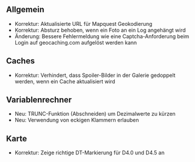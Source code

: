 ## Allgemein
- Korrektur: Aktualisierte URL für Mapquest Geokodierung
- Korrektur: Absturz behoben, wenn ein Foto an ein Log angehängt wird
- Änderung: Bessere Fehlermeldung wie eine Captcha-Anforderung beim Login auf geocaching.com aufgelöst werden kann

## Caches
- Korrektur: Verhindert, dass Spoiler-Bilder in der Galerie gedoppelt werden, wenn ein Cache aktualisiert wird

## Variablenrechner
- Neu: TRUNC-Funktion (Abschneiden) um Dezimalwerte zu kürzen
- Neu: Verwendung von eckigen Klammern erlauben

## Karte
- Korrektur: Zeige richtige DT-Markierung für D4.0 und D4.5 an
